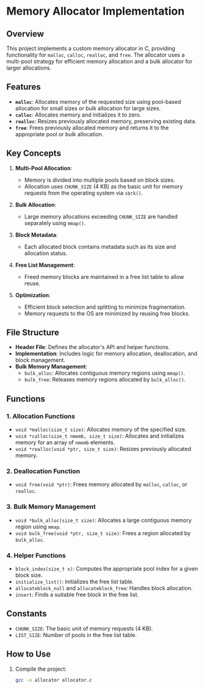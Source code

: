 # Memory Allocator Implementation

## Overview

This project implements a custom memory allocator in C, providing functionality for `malloc`, `calloc`, `realloc`, and `free`. The allocator uses a multi-pool strategy for efficient memory allocation and a bulk allocator for larger allocations. 

## Features

- **`malloc`**: Allocates memory of the requested size using pool-based allocation for small sizes or bulk allocation for large sizes.
- **`calloc`**: Allocates memory and initializes it to zero.
- **`realloc`**: Resizes previously allocated memory, preserving existing data.
- **`free`**: Frees previously allocated memory and returns it to the appropriate pool or bulk allocation.

## Key Concepts

1. **Multi-Pool Allocation**:
   - Memory is divided into multiple pools based on block sizes.
   - Allocation uses `CHUNK_SIZE` (4 KB) as the basic unit for memory requests from the operating system via `sbrk()`.

2. **Bulk Allocation**:
   - Large memory allocations exceeding `CHUNK_SIZE` are handled separately using `mmap()`.

3. **Block Metadata**:
   - Each allocated block contains metadata such as its size and allocation status.

4. **Free List Management**:
   - Freed memory blocks are maintained in a free list table to allow reuse.

5. **Optimization**:
   - Efficient block selection and splitting to minimize fragmentation.
   - Memory requests to the OS are minimized by reusing free blocks.

## File Structure

- **Header File**: Defines the allocator's API and helper functions.
- **Implementation**: Includes logic for memory allocation, deallocation, and block management.
- **Bulk Memory Management**:
  - `bulk_alloc`: Allocates contiguous memory regions using `mmap()`.
  - `bulk_free`: Releases memory regions allocated by `bulk_alloc()`.

## Functions

### 1. Allocation Functions
- `void *malloc(size_t size)`: Allocates memory of the specified size.
- `void *calloc(size_t nmemb, size_t size)`: Allocates and initializes memory for an array of `nmemb` elements.
- `void *realloc(void *ptr, size_t size)`: Resizes previously allocated memory.

### 2. Deallocation Function
- `void free(void *ptr)`: Frees memory allocated by `malloc`, `calloc`, or `realloc`.

### 3. Bulk Memory Management
- `void *bulk_alloc(size_t size)`: Allocates a large contiguous memory region using `mmap`.
- `void bulk_free(void *ptr, size_t size)`: Frees a region allocated by `bulk_alloc`.

### 4. Helper Functions
- `block_index(size_t x)`: Computes the appropriate pool index for a given block size.
- `initialize_list()`: Initializes the free list table.
- `allocateblock_null` and `allocateblock_free`: Handles block allocation.
- `insert`: Finds a suitable free block in the free list.

## Constants
- `CHUNK_SIZE`: The basic unit of memory requests (4 KB).
- `LIST_SIZE`: Number of pools in the free list table.

## How to Use

1. Compile the project:
   ```bash
   gcc -o allocator allocator.c
